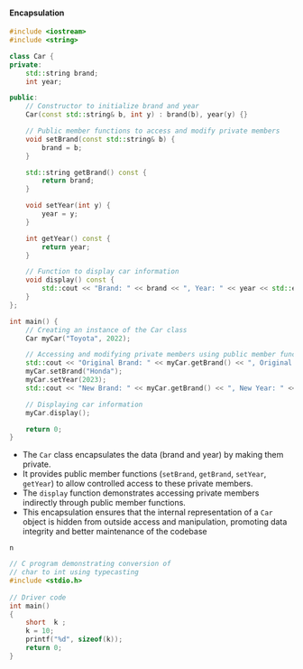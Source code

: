 #### Encapsulation
```cpp
#include <iostream>
#include <string>

class Car {
private:
    std::string brand;
    int year;

public:
    // Constructor to initialize brand and year
    Car(const std::string& b, int y) : brand(b), year(y) {}

    // Public member functions to access and modify private members
    void setBrand(const std::string& b) {
        brand = b;
    }

    std::string getBrand() const {
        return brand;
    }

    void setYear(int y) {
        year = y;
    }

    int getYear() const {
        return year;
    }

    // Function to display car information
    void display() const {
        std::cout << "Brand: " << brand << ", Year: " << year << std::endl;
    }
};

int main() {
    // Creating an instance of the Car class
    Car myCar("Toyota", 2022);

    // Accessing and modifying private members using public member functions
    std::cout << "Original Brand: " << myCar.getBrand() << ", Original Year: " << myCar.getYear() << std::endl;
    myCar.setBrand("Honda");
    myCar.setYear(2023);
    std::cout << "New Brand: " << myCar.getBrand() << ", New Year: " << myCar.getYear() << std::endl;

    // Displaying car information
    myCar.display();

    return 0;
}

```
- The `Car` class encapsulates the data (brand and year) by making them private.
- It provides public member functions (`setBrand`, `getBrand`, `setYear`, `getYear`) to allow controlled access to these private members.
- The `display` function demonstrates accessing private members indirectly through public member functions.
- This encapsulation ensures that the internal representation of a `Car` object is hidden from outside access and manipulation, promoting data integrity and better maintenance of the codebase





```dataview
n
```




```c
// C program demonstrating conversion of
// char to int using typecasting
#include <stdio.h>
 
// Driver code
int main()
{
    short  k ;
    k = 10;
    printf("%d", sizeof(k));
    return 0;
}
```